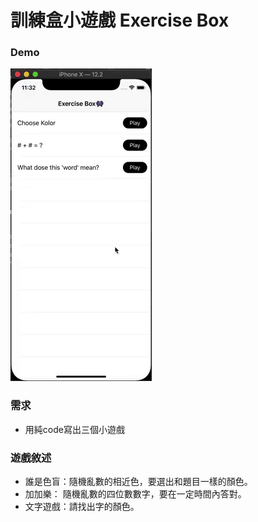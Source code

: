 # 訓練盒小遊戲 Exercise Box


### Demo
![image](https://github.com/chelsealin88/exercise_box/blob/master/ezgif.com-video-to-gif.gif?raw=true)


### 需求
- 用純code寫出三個小遊戲

### 遊戲敘述
- 誰是色盲：隨機亂數的相近色，要選出和題目一樣的顏色。
- 加加樂： 隨機亂數的四位數數字，要在一定時間內答對。
- 文字遊戲：請找出字的顏色。
